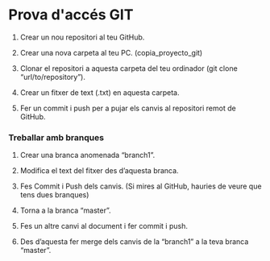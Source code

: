 # Prova d'accés GIT

1. Crear un nou repositori al teu GitHub.

2. Crear una nova carpeta al teu PC. (copia_proyecto_git)

3. Clonar el repositori a aquesta carpeta del teu ordinador (git clone “url/to/repository”).

4. Crear un fitxer de text (.txt) en aquesta carpeta.

5. Fer un commit i push per a pujar els canvis al repositori remot de GitHub. 

### Treballar amb **branques**

1. Crear una branca anomenada “branch1”.

2. Modifica el text del fitxer des d’aquesta branca.

3. Fes Commit i Push dels canvis. (Si mires al GitHub, hauries de veure que tens dues branques)

4. Torna a la branca “master”.

5. Fes un altre canvi al document i fer commit i push.

6. Des d’aquesta fer merge dels canvis de la “branch1” a la teva branca “master”.